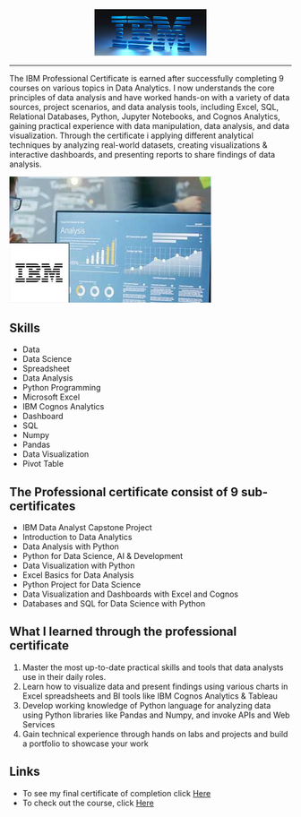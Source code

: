 <div style="width:200px; margin: 0 auto">
  <img src="images/ibm-logo.jpg" />
</div>

---

The IBM Professional Certificate is earned after successfully completing 9 courses on various topics in Data Analytics. I now understands the core principles of data analysis and have worked hands-on with a variety of data sources, project scenarios, and data analysis tools, including Excel, SQL, Relational Databases, Python, Jupyter Notebooks, and Cognos Analytics, gaining practical experience with data manipulation, data analysis, and data visualization. Through the certificate i applying different analytical techniques by analyzing real-world datasets, creating visualizations & interactive dashboards, and presenting reports to share findings of data analysis.

![Alt text](images/data-analyst.jpg)

## Skills 

- Data 
- Data Science
- Spreadsheet
- Data Analysis
- Python Programming
- Microsoft Excel
- IBM Cognos Analytics
- Dashboard
- SQL
- Numpy
- Pandas
- Data Visualization
- Pivot Table

## The Professional certificate consist of 9 sub-certificates

- IBM Data Analyst Capstone Project
- Introduction to Data Analytics
- Data Analysis with Python
- Python for Data Science, AI & Development
- Data Visualization with Python
- Excel Basics for Data Analysis
- Python Project for Data Science
- Data Visualization and Dashboards with Excel and Cognos
- Databases and SQL for Data Science with Python

## What I learned through the professional certificate

1. Master the most up-to-date practical skills and tools that data analysts use in their daily roles.
2. Learn how to visualize data and present findings using various charts in Excel spreadsheets and BI tools like IBM Cognos Analytics & Tableau
3. Develop working knowledge of Python language for analyzing data using Python libraries like Pandas and Numpy, and invoke APIs and Web Services 
4. Gain technical experience through hands on labs and projects and build a portfolio to showcase your work

## Links

- To see my final certificate of completion click [Here](https://coursera.org/share/65ea8b046484404ac29a8a1f5d82f57e)
- To check out the course, click [Here](https://www.coursera.org/professional-certificates/ibm-data-analyst)